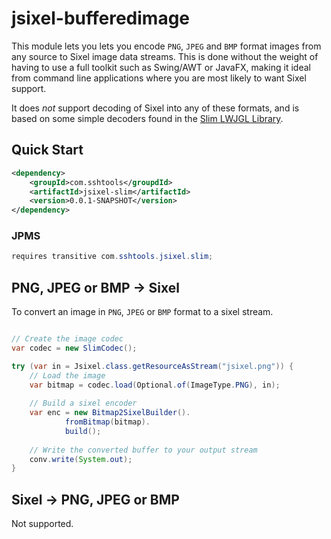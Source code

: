 # jsixel-bufferedimage

This module lets you lets you encode `PNG`, `JPEG` and `BMP` format images from any source to Sixel
image data streams. This is done without the weight of having to use a full toolkit such as
Swing/AWT or JavaFX, making it ideal from command line applications where you are most likely
to want Sixel support.

It does *not* support decoding of Sixel into any of these formats, and is based on some simple
decoders found in the [Slim LWJGL Library](https://github.com/mattdesl/slim/tree/master/slim/src/slim/texture/io).   

## Quick Start

```xml
<dependency>
	<groupId>com.sshtools</groupdId>
	<artifactId>jsixel-slim</artifactId>
	<version>0.0.1-SNAPSHOT</version>
</dependency>
```

### JPMS

```java
requires transitive com.sshtools.jsixel.slim;
```

## PNG, JPEG or BMP -> Sixel

To convert an image in `PNG`, `JPEG` or `BMP` format to a sixel stream.

```java

// Create the image codec
var codec = new SlimCodec();

try (var in = Jsixel.class.getResourceAsStream("jsixel.png")) {
	// Load the image
	var bitmap = codec.load(Optional.of(ImageType.PNG), in);
	
	// Build a sixel encoder
	var enc = new Bitmap2SixelBuilder().
			fromBitmap(bitmap).
			build();
			
	// Write the converted buffer to your output stream
	conv.write(System.out);
}

```

## Sixel -> PNG, JPEG or BMP

Not supported.